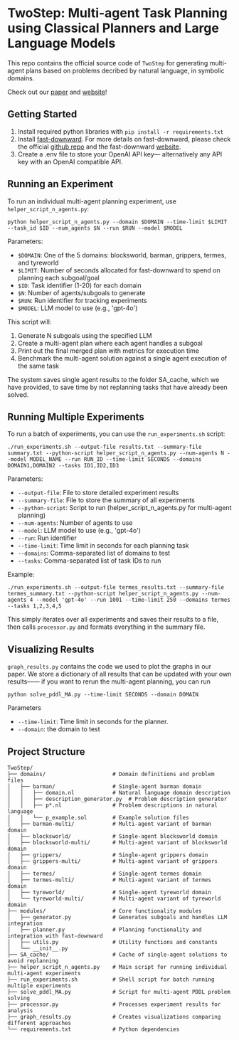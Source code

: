 # TwoStep: Multi-agent Task Planning using Classical Planners and Large Language Models
This repo contains the official source code of `TwoStep` for generating multi-agent plans based on problems decribed by natural language, in symbolic domains.

Check out our [paper](https://arxiv.org/abs/2403.17246) and [website](https://glamor-usc.github.io/twostep/)!

## Getting Started

1. Install required python libraries with ```pip install -r requirements.txt```
2. Install [fast-downward](https://drive.google.com/file/d/16HlP14IN06asIXYAZ8RHR1P7-cEYwhA6/view). For more details on fast-downward, please check the official [github repo](https://github.com/aibasel/downward) and the fast-downward [website](https://www.fast-downward.org/).
3. Create a .env file to store your OpenAI API key— alternatively any API key with an OpenAI compatible API. 


## Running an Experiment


To run an individual multi-agent planning experiment, use `helper_script_n_agents.py`:

```
python helper_script_n_agents.py --domain $DOMAIN --time-limit $LIMIT --task_id $ID --num_agents $N --run $RUN --model $MODEL
```

Parameters:
- `$DOMAIN`: One of the 5 domains: blocksworld, barman, grippers, termes, and tyreworld
- `$LIMIT`: Number of seconds allocated for fast-downward to spend on planning each subgoal/goal
- `$ID`: Task identifier (1-20) for each domain
- `$N`: Number of agents/subgoals to generate
- `$RUN`: Run identifier for tracking experiments
- `$MODEL`: LLM model to use (e.g., 'gpt-4o')

This script will:
1. Generate N subgoals using the specified LLM
2. Create a multi-agent plan where each agent handles a subgoal
3. Print out the final merged plan with metrics for execution time
4. Benchmark the multi-agent solution against a single agent execution of the same task

The system saves single agent results to the folder SA_cache, which we have provided, to save time by not replanning tasks that have already been solved.

## Running Multiple Experiments

To run a batch of experiments, you can use the `run_experiments.sh` script:

```
./run_experiments.sh --output-file results.txt --summary-file summary.txt --python-script helper_script_n_agents.py --num-agents N --model MODEL_NAME --run RUN_ID --time-limit SECONDS --domains DOMAIN1,DOMAIN2 --tasks ID1,ID2,ID3
```

Parameters:
- `--output-file`: File to store detailed experiment results
- `--summary-file`: File to store the summary of all experiments
- `--python-script`: Script to run (helper_script_n_agents.py for multi-agent planning)
- `--num-agents`: Number of agents to use
- `--model`: LLM model to use (e.g., 'gpt-4o')
- `--run`: Run identifier
- `--time-limit`: Time limit in seconds for each planning task
- `--domains`: Comma-separated list of domains to test
- `--tasks`: Comma-separated list of task IDs to run

Example:
```
./run_experiments.sh --output-file termes_results.txt --summary-file termes_summary.txt --python-script helper_script_n_agents.py --num-agents 4 --model 'gpt-4o' --run 1001 --time-limit 250 --domains termes --tasks 1,2,3,4,5
```

This simply iterates over all experiments and saves their results to a file, then calls `processor.py` and formats everything in the summary file. 

## Visualizing Results
`graph_results.py` contains the code we used to plot the graphs in our paper. We store a dictionary of all results that can be updated with your own results—— if you want to rerun the multi-agent planning, you can run 
```
python solve_pddl_MA.py --time-limit SECONDS --domain DOMAIN
```
Parameters
- `--time-limit`: Time limit in seconds for the planner.
- `--domain`: the domain to test

## Project Structure

```
TwoStep/
├── domains/                     # Domain definitions and problem files
│   ├── barman/                  # Single-agent barman domain
│   │   ├── domain.nl            # Natural language domain description
│   │   ├── description_generator.py  # Problem description generator
│   │   ├── p*.nl                # Problem descriptions in natural language
│   │   └── p_example.sol        # Example solution files
│   ├── barman-multi/            # Multi-agent variant of barman domain
│   ├── blocksworld/             # Single-agent blocksworld domain
│   ├── blocksworld-multi/       # Multi-agent variant of blocksworld domain
│   ├── grippers/                # Single-agent grippers domain
│   ├── grippers-multi/          # Multi-agent variant of grippers domain
│   ├── termes/                  # Single-agent termes domain
│   ├── termes-multi/            # Multi-agent variant of termes domain
│   ├── tyreworld/               # Single-agent tyreworld domain
│   └── tyreworld-multi/         # Multi-agent variant of tyreworld domain
├── modules/                     # Core functionality modules
│   ├── generator.py             # Generates subgoals and handles LLM integration
│   ├── planner.py               # Planning functionality and integration with fast-downward 
│   ├── utils.py                 # Utility functions and constants
│   └── __init__.py
├── SA_cache/                    # Cache of single-agent solutions to avoid replanning
├── helper_script_n_agents.py    # Main script for running individual multi-agent experiments
├── run_experiments.sh           # Shell script for batch running multiple experiments
├── solve_pddl_MA.py             # Script for multi-agent PDDL problem solving
├── processor.py                 # Processes experiment results for analysis
├── graph_results.py             # Creates visualizations comparing different approaches
└── requirements.txt             # Python dependencies
